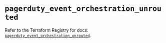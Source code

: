 # `pagerduty_event_orchestration_unrouted`

Refer to the Terraform Registry for docs: [`pagerduty_event_orchestration_unrouted`](https://registry.terraform.io/providers/pagerduty/pagerduty/3.25.2/docs/resources/event_orchestration_unrouted).
